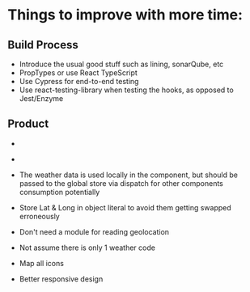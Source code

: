 # Things to improve with more time:

## Build Process

- Introduce the usual good stuff such as lining, sonarQube, etc
- PropTypes or use React TypeScript
- Use Cypress for end-to-end testing
- Use react-testing-library when testing the hooks, as opposed to Jest/Enzyme

## Product

- ~~~Use SVG instead of weather font for overall consistency~~~
- ~~~Package up SVGS into a block, so we can `<use>` them.~~~
- The weather data is used locally in the <WeatherSummary> component, but should be passed to the global store via dispatch for other components consumption potentially

- Store Lat & Long in object literal to avoid them getting swapped erroneously
- Don't need a module for reading geolocation
- Not assume there is only 1 weather code
- Map all icons
- Better responsive design
